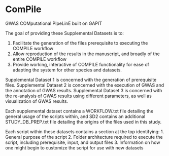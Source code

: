 # ComPile
GWAS COMputational PIpeLinE built on GAPIT

The goal of providing these Supplemental Datasets is to:

1. Facilitate the generation of the files prerequisite to executing the COMPILE workflow
2. Allow reproduction of the results in the manuscript, and broadly of the entire COMPILE workflow
3. Provide working, interactive of COMPILE functionality for ease of adapting the system for other species and datasets.

Supplemental Dataset 1 is concerned with the generation of prerequisite files.
Supplemental Dataset 2 is concerned with the execution of GWAS and the annotation of GWAS results.
Supplemental Dataset 3 is concerned with the re-analysis of GWAS results using different parameters, as well as visualization of GWAS results.

Each supplemental dataset contains a WORKFLOW.txt file detailing the general usage of the scripts within, and SD2 contains an additional STUDY_DB_PREP.txt file detailing the origins of the files used in this study.

Each script within these datasets contains a section at the top identifying:
	1. General purpose of the script
	2. Folder architecture required to execute the script, including prerequisite, input, and output files
	3. Information on how one might begin to customize the script for use with new datasets
